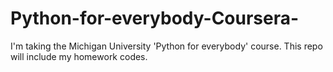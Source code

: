 # Python-for-everybody-Coursera-
I'm taking the Michigan University 'Python for everybody' course. This repo will include my homework codes. 

